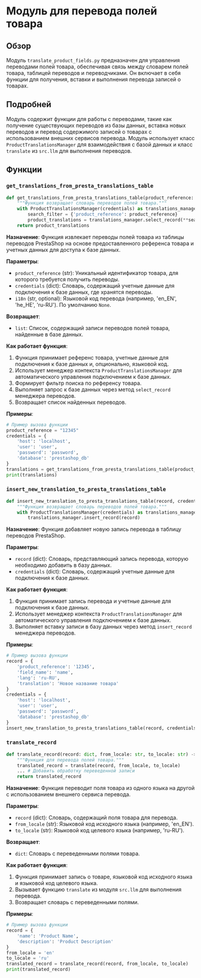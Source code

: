 # Модуль для перевода полей товара

## Обзор

Модуль `translate_product_fields.py` предназначен для управления переводами полей товара, обеспечивая связь между словарем полей товара, таблицей переводов и переводчиками. Он включает в себя функции для получения, вставки и выполнения перевода записей о товарах.

## Подробней

Модуль содержит функции для работы с переводами, такие как получение существующих переводов из базы данных, вставка новых переводов и перевод содержимого записей о товарах с использованием внешних сервисов перевода.
Модуль использует класс `ProductTranslationsManager` для взаимодействия с базой данных и класс `translate` из `src.llm` для выполнения переводов.

## Функции

### `get_translations_from_presta_translations_table`

```python
def get_translations_from_presta_translations_table(product_reference: str, credentials: dict, i18n: str = None) -> list:
    """Функция возвращает словарь переводов полей товара."""
    with ProductTranslationsManager(credentials) as translations_manager:
        search_filter = {'product_reference': product_reference}
        product_translations = translations_manager.select_record(**search_filter)
    return product_translations
```

**Назначение**:
Функция извлекает переводы полей товара из таблицы переводов PrestaShop на основе предоставленного референса товара и учетных данных для доступа к базе данных.

**Параметры**:
- `product_reference` (str): Уникальный идентификатор товара, для которого требуется получить переводы.
- `credentials` (dict): Словарь, содержащий учетные данные для подключения к базе данных, где хранятся переводы.
- `i18n` (str, optional): Языковой код перевода (например, 'en_EN', 'he_HE', 'ru-RU'). По умолчанию `None`.

**Возвращает**:
- `list`: Список, содержащий записи переводов полей товара, найденные в базе данных.

**Как работает функция**:
1. Функция принимает референс товара, учетные данные для подключения к базе данных и, опционально, языковой код.
2. Использует менеджер контекста `ProductTranslationsManager` для автоматического управления подключением к базе данных.
3. Формирует фильтр поиска по референсу товара.
4. Выполняет запрос к базе данных через метод `select_record` менеджера переводов.
5. Возвращает список найденных переводов.

**Примеры**:
```python
# Пример вызова функции
product_reference = "12345"
credentials = {
    'host': 'localhost',
    'user': 'user',
    'password': 'password',
    'database': 'prestashop_db'
}
translations = get_translations_from_presta_translations_table(product_reference, credentials, i18n='ru-RU')
print(translations)
```

### `insert_new_translation_to_presta_translations_table`

```python
def insert_new_translation_to_presta_translations_table(record, credentials):
    """Функция возвращает словарь переводов полей товара."""
    with ProductTranslationsManager(credentials) as translations_manager:
        translations_manager.insert_record(record)
```

**Назначение**:
Функция добавляет новую запись перевода в таблицу переводов PrestaShop.

**Параметры**:
- `record` (dict): Словарь, представляющий запись перевода, которую необходимо добавить в базу данных.
- `credentials` (dict): Словарь, содержащий учетные данные для подключения к базе данных.

**Как работает функция**:
1. Функция принимает запись перевода и учетные данные для подключения к базе данных.
2. Использует менеджер контекста `ProductTranslationsManager` для автоматического управления подключением к базе данных.
3. Выполняет вставку записи в базу данных через метод `insert_record` менеджера переводов.

**Примеры**:
```python
# Пример вызова функции
record = {
    'product_reference': '12345',
    'field_name': 'name',
    'lang': 'ru-RU',
    'translation': 'Новое название товара'
}
credentials = {
    'host': 'localhost',
    'user': 'user',
    'password': 'password',
    'database': 'prestashop_db'
}
insert_new_translation_to_presta_translations_table(record, credentials)
```

### `translate_record`

```python
def translate_record(record: dict, from_locale: str, to_locale: str) -> dict:
    """Функция для перевода полей товара."""
    translated_record = translate(record, from_locale, to_locale)
    ... # Добавить обработку переведенной записи
    return translated_record
```

**Назначение**:
Функция переводит поля товара из одного языка на другой с использованием внешнего сервиса перевода.

**Параметры**:
- `record` (dict): Словарь, содержащий поля товара для перевода.
- `from_locale` (str): Языковой код исходного языка (например, 'en_EN').
- `to_locale` (str): Языковой код целевого языка (например, 'ru-RU').

**Возвращает**:
- `dict`: Словарь с переведенными полями товара.

**Как работает функция**:
1. Функция принимает запись о товаре, языковой код исходного языка и языковой код целевого языка.
2. Вызывает функцию `translate` из модуля `src.llm` для выполнения перевода.
3. Возвращает словарь с переведенными полями.

**Примеры**:
```python
# Пример вызова функции
record = {
    'name': 'Product Name',
    'description': 'Product Description'
}
from_locale = 'en'
to_locale = 'ru'
translated_record = translate_record(record, from_locale, to_locale)
print(translated_record)